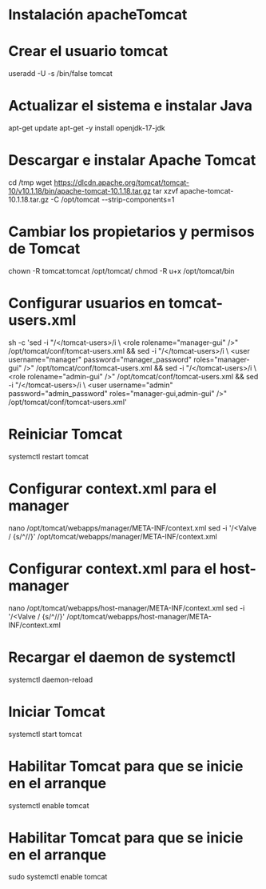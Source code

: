 # Instalación apacheTomcat
# Crear el usuario tomcat
useradd -U -s /bin/false tomcat

# Actualizar el sistema e instalar Java
apt-get update
apt-get -y install openjdk-17-jdk

# Descargar e instalar Apache Tomcat
cd /tmp
wget https://dlcdn.apache.org/tomcat/tomcat-10/v10.1.18/bin/apache-tomcat-10.1.18.tar.gz
tar xzvf apache-tomcat-10.1.18.tar.gz -C /opt/tomcat --strip-components=1

# Cambiar los propietarios y permisos de Tomcat
chown -R tomcat:tomcat /opt/tomcat/
chmod -R u+x /opt/tomcat/bin

# Configurar usuarios en tomcat-users.xml
sh -c 'sed -i "/<\/tomcat-users>/i \  <role rolename=\"manager-gui\" />" /opt/tomcat/conf/tomcat-users.xml && sed -i "/<\/tomcat-users>/i \  <user username=\"manager\" password=\"manager_password\" roles=\"manager-gui\" />" /opt/tomcat/conf/tomcat-users.xml && sed -i "/<\/tomcat-users>/i \  <role rolename=\"admin-gui\" />" /opt/tomcat/conf/tomcat-users.xml && sed -i "/<\/tomcat-users>/i \  <user username=\"admin\" password=\"admin_password\" roles=\"manager-gui,admin-gui\" />" /opt/tomcat/conf/tomcat-users.xml'

# Reiniciar Tomcat
systemctl restart tomcat

# Configurar context.xml para el manager
nano /opt/tomcat/webapps/manager/META-INF/context.xml
sed -i '/<Valve / {s/^/<!-- /; n; s/$/ -->/}' /opt/tomcat/webapps/manager/META-INF/context.xml

# Configurar context.xml para el host-manager
nano /opt/tomcat/webapps/host-manager/META-INF/context.xml
sed -i '/<Valve / {s/^/<!-- /; n; s/$/ -->/}' /opt/tomcat/webapps/host-manager/META-INF/context.xml

# Recargar el daemon de systemctl
systemctl daemon-reload

# Iniciar Tomcat
systemctl start tomcat

# Habilitar Tomcat para que se inicie en el arranque
systemctl enable tomcat

# Habilitar Tomcat para que se inicie en el arranque
sudo systemctl enable tomcat
